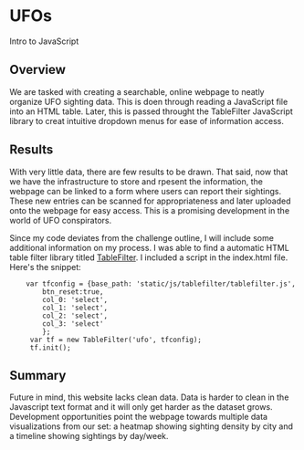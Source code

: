 # UFOs
Intro to JavaScript

## Overview
We are tasked with creating a searchable, online webpage to neatly organize UFO sighting data. This is doen through reading a JavaScript file into an HTML table. Later, this is passed throught the TableFilter JavaScript library to creat intuitive dropdown menus for ease of information access.

## Results
With very little data, there are few results to be drawn. That said, now that we have the infrastructure to store and rpesent the information, the webpage can be linked to a form where users can report their sightings. These new entries can be scanned for appropriateness and later uploaded onto the webpage for easy access. This is a promising development in the world of UFO conspirators.

Since my code deviates from the challenge outline, I will include some additional information on my process. I was able to find a automatic HTML table filter library titled [TableFilter](https://www.tablefilter.com). I included a script in the index.html file. Here's the snippet:
```
    var tfconfig = {base_path: 'static/js/tablefilter/tablefilter.js', 
        btn_reset:true,
        col_0: 'select',
        col_1: 'select',
        col_2: 'select',
        col_3: 'select'
        };
     var tf = new TableFilter('ufo', tfconfig);
     tf.init();
```

## Summary
Future in mind, this website lacks clean data. Data is harder to clean in the Javascript text format and it will only get harder as the dataset grows. Development opportunities point the webpage towards multiple data visualizations from our set: a heatmap showing sighting density by city and a timeline showing sightings by day/week.

